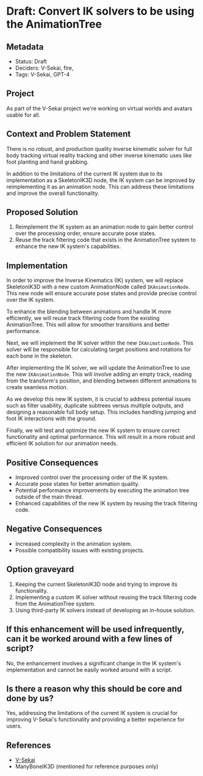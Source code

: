# Draft: Convert IK solvers to be using the AnimationTree

## Metadata

- Status: Draft
- Deciders: V-Sekai, fire,
- Tags: V-Sekai, GPT-4

## Project

As part of the V-Sekai project we're working on virtual worlds and avatars usable for all.

## Context and Problem Statement

There is no robust, and production quality inverse kinematic solver for full body tracking virtual reality tracking and other inverse kinematic uses like foot planting and hand grabbing.

In addition to the limitations of the current IK system due to its implementation as a SkeletonIK3D node, the IK system can be improved by reimplementing it as an animation node. This can address these limitations and improve the overall functionality.

## Proposed Solution

1. Reimplement the IK system as an animation node to gain better control over the processing order, ensure accurate pose states.
2. Reuse the track filtering code that exists in the AnimationTree system to enhance the new IK system's capabilities.

## Implementation

In order to improve the Inverse Kinematics (IK) system, we will replace SkeletonIK3D with a new custom AnimationNode called `IKAnimationNode`. This new node will ensure accurate pose states and provide precise control over the IK system.

To enhance the blending between animations and handle IK more efficiently, we will reuse track filtering code from the existing AnimationTree. This will allow for smoother transitions and better performance.

Next, we will implement the IK solver within the new `IKAnimationNode`. This solver will be responsible for calculating target positions and rotations for each bone in the skeleton.

After implementing the IK solver, we will update the AnimationTree to use the new `IKAnimationNode`. This will involve adding an empty track, reading from the transform's position, and blending between different animations to create seamless motion.

As we develop this new IK system, it is crucial to address potential issues such as filter usability, duplicate subtrees versus multiple outputs, and designing a reasonable full body setup. This includes handling jumping and foot IK interactions with the ground.

Finally, we will test and optimize the new IK system to ensure correct functionality and optimal performance. This will result in a more robust and efficient IK solution for our animation needs.

## Positive Consequences

- Improved control over the processing order of the IK system.
- Accurate pose states for better animation quality.
- Potential performance improvements by executing the animation tree outside of the main thread.
- Enhanced capabilities of the new IK system by reusing the track filtering code.

## Negative Consequences

- Increased complexity in the animation system.
- Possible compatibility issues with existing projects.

## Option graveyard

1. Keeping the current SkeletonIK3D node and trying to improve its functionality.
2. Implementing a custom IK solver without reusing the track filtering code from the AnimationTree system.
3. Using third-party IK solvers instead of developing an in-house solution.

## If this enhancement will be used infrequently, can it be worked around with a few lines of script?

No, the enhancement involves a significant change in the IK system's implementation and cannot be easily worked around with a script.

## Is there a reason why this should be core and done by us?

Yes, addressing the limitations of the current IK system is crucial for improving V-Sekai's functionality and providing a better experience for users.

## References

- [V-Sekai](https://v-sekai.org/)
- ManyBoneIK3D (mentioned for reference purposes only)
